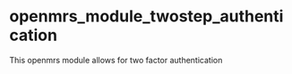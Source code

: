 openmrs_module_twostep_authentication
=====================================

This openmrs module allows for two factor authentication 
